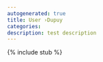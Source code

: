 ```yaml
---
autogenerated: true
title: User ›Dupuy
categories: 
description: test description
---
```

{% include stub %}

